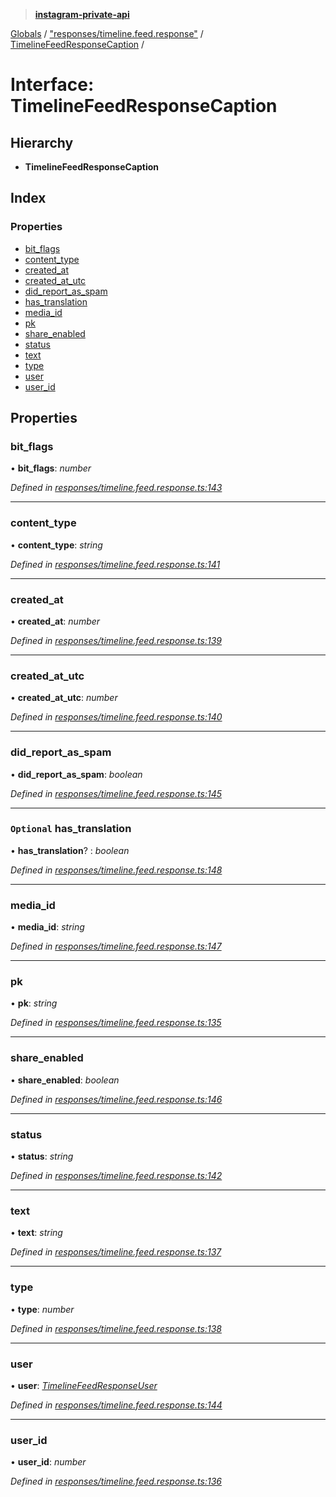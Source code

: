 > **[instagram-private-api](../README.md)**

[Globals](../README.md) / ["responses/timeline.feed.response"](../modules/_responses_timeline_feed_response_.md) / [TimelineFeedResponseCaption](_responses_timeline_feed_response_.timelinefeedresponsecaption.md) /

# Interface: TimelineFeedResponseCaption

## Hierarchy

* **TimelineFeedResponseCaption**

## Index

### Properties

* [bit_flags](_responses_timeline_feed_response_.timelinefeedresponsecaption.md#bit_flags)
* [content_type](_responses_timeline_feed_response_.timelinefeedresponsecaption.md#content_type)
* [created_at](_responses_timeline_feed_response_.timelinefeedresponsecaption.md#created_at)
* [created_at_utc](_responses_timeline_feed_response_.timelinefeedresponsecaption.md#created_at_utc)
* [did_report_as_spam](_responses_timeline_feed_response_.timelinefeedresponsecaption.md#did_report_as_spam)
* [has_translation](_responses_timeline_feed_response_.timelinefeedresponsecaption.md#optional-has_translation)
* [media_id](_responses_timeline_feed_response_.timelinefeedresponsecaption.md#media_id)
* [pk](_responses_timeline_feed_response_.timelinefeedresponsecaption.md#pk)
* [share_enabled](_responses_timeline_feed_response_.timelinefeedresponsecaption.md#share_enabled)
* [status](_responses_timeline_feed_response_.timelinefeedresponsecaption.md#status)
* [text](_responses_timeline_feed_response_.timelinefeedresponsecaption.md#text)
* [type](_responses_timeline_feed_response_.timelinefeedresponsecaption.md#type)
* [user](_responses_timeline_feed_response_.timelinefeedresponsecaption.md#user)
* [user_id](_responses_timeline_feed_response_.timelinefeedresponsecaption.md#user_id)

## Properties

###  bit_flags

• **bit_flags**: *number*

*Defined in [responses/timeline.feed.response.ts:143](https://github.com/dilame/instagram-private-api/blob/173bc62/src/responses/timeline.feed.response.ts#L143)*

___

###  content_type

• **content_type**: *string*

*Defined in [responses/timeline.feed.response.ts:141](https://github.com/dilame/instagram-private-api/blob/173bc62/src/responses/timeline.feed.response.ts#L141)*

___

###  created_at

• **created_at**: *number*

*Defined in [responses/timeline.feed.response.ts:139](https://github.com/dilame/instagram-private-api/blob/173bc62/src/responses/timeline.feed.response.ts#L139)*

___

###  created_at_utc

• **created_at_utc**: *number*

*Defined in [responses/timeline.feed.response.ts:140](https://github.com/dilame/instagram-private-api/blob/173bc62/src/responses/timeline.feed.response.ts#L140)*

___

###  did_report_as_spam

• **did_report_as_spam**: *boolean*

*Defined in [responses/timeline.feed.response.ts:145](https://github.com/dilame/instagram-private-api/blob/173bc62/src/responses/timeline.feed.response.ts#L145)*

___

### `Optional` has_translation

• **has_translation**? : *boolean*

*Defined in [responses/timeline.feed.response.ts:148](https://github.com/dilame/instagram-private-api/blob/173bc62/src/responses/timeline.feed.response.ts#L148)*

___

###  media_id

• **media_id**: *string*

*Defined in [responses/timeline.feed.response.ts:147](https://github.com/dilame/instagram-private-api/blob/173bc62/src/responses/timeline.feed.response.ts#L147)*

___

###  pk

• **pk**: *string*

*Defined in [responses/timeline.feed.response.ts:135](https://github.com/dilame/instagram-private-api/blob/173bc62/src/responses/timeline.feed.response.ts#L135)*

___

###  share_enabled

• **share_enabled**: *boolean*

*Defined in [responses/timeline.feed.response.ts:146](https://github.com/dilame/instagram-private-api/blob/173bc62/src/responses/timeline.feed.response.ts#L146)*

___

###  status

• **status**: *string*

*Defined in [responses/timeline.feed.response.ts:142](https://github.com/dilame/instagram-private-api/blob/173bc62/src/responses/timeline.feed.response.ts#L142)*

___

###  text

• **text**: *string*

*Defined in [responses/timeline.feed.response.ts:137](https://github.com/dilame/instagram-private-api/blob/173bc62/src/responses/timeline.feed.response.ts#L137)*

___

###  type

• **type**: *number*

*Defined in [responses/timeline.feed.response.ts:138](https://github.com/dilame/instagram-private-api/blob/173bc62/src/responses/timeline.feed.response.ts#L138)*

___

###  user

• **user**: *[TimelineFeedResponseUser](_responses_timeline_feed_response_.timelinefeedresponseuser.md)*

*Defined in [responses/timeline.feed.response.ts:144](https://github.com/dilame/instagram-private-api/blob/173bc62/src/responses/timeline.feed.response.ts#L144)*

___

###  user_id

• **user_id**: *number*

*Defined in [responses/timeline.feed.response.ts:136](https://github.com/dilame/instagram-private-api/blob/173bc62/src/responses/timeline.feed.response.ts#L136)*